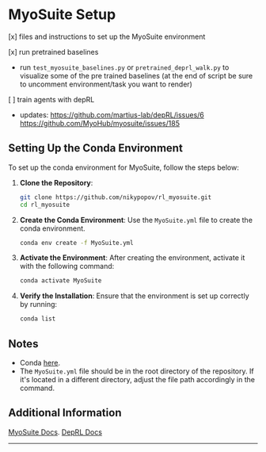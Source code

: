 # MyoSuite Setup


[x] files and instructions to set up the MyoSuite environment 

[x] run pretrained baselines
  - run ```test_myosuite_baselines.py``` or ```pretrained_deprl_walk.py``` to visualize some of the pre trained baselines (at the end of script be sure to uncomment environment/task you want to render)

[ ] train agents with depRL
  - updates: https://github.com/martius-lab/depRL/issues/6 https://github.com/MyoHub/myosuite/issues/185

## Setting Up the Conda Environment

To set up the conda environment for MyoSuite, follow the steps below:

1. **Clone the Repository**:
    ```bash
    git clone https://github.com/nikypopov/rl_myosuite.git
    cd rl_myosuite
    ```

2. **Create the Conda Environment**:
    Use the `MyoSuite.yml` file to create the conda environment.
    ```bash
    conda env create -f MyoSuite.yml
    ```

3. **Activate the Environment**:
    After creating the environment, activate it with the following command:
    ```bash
    conda activate MyoSuite
    ```

4. **Verify the Installation**:
    Ensure that the environment is set up correctly by running:
    ```bash
    conda list
    ```

## Notes
- Conda [here](https://docs.conda.io/projects/conda/en/latest/user-guide/install/index.html).
- The `MyoSuite.yml` file should be in the root directory of the repository. If it's located in a different directory, adjust the file path accordingly in the command.

## Additional Information

[MyoSuite Docs](https://myosuite.readthedocs.io/en/latest/index.html).
[DepRL Docs](https://deprl.readthedocs.io/en/latest/index.html)

---
